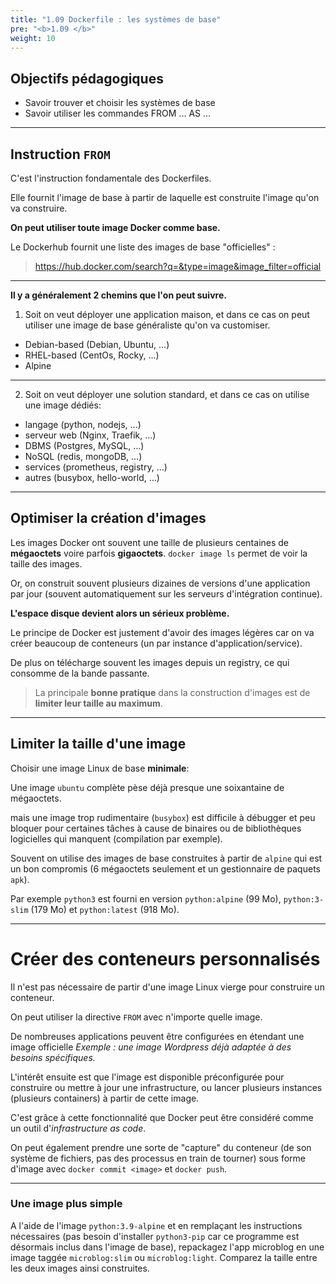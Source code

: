 ```yaml
---
title: "1.09 Dockerfile : les systèmes de base"
pre: "<b>1.09 </b>"
weight: 10
---
```

## Objectifs pédagogiques

  - Savoir trouver et choisir les systèmes de base
  - Savoir utiliser les commandes FROM ... AS ...

---

## Instruction `FROM`

C'est l'instruction fondamentale des Dockerfiles. 

Elle fournit l'image de base à partir de laquelle est construite l'image qu'on va construire.

**On peut utiliser toute image Docker comme base.**

Le Dockerhub fournit une liste des images de base "officielles" :

> https://hub.docker.com/search?q=&type=image&image_filter=official

---

**Il y a généralement 2 chemins que l'on peut suivre.**

1. Soit on veut déployer une application maison, et dans ce cas on peut utiliser une image de base généraliste qu'on va customiser.
  * Debian-based (Debian, Ubuntu, ...)
  * RHEL-based (CentOs, Rocky, ...)
  * Alpine
---

2. Soit on veut déployer une solution standard, et dans ce cas on utilise une image dédiés:
  * langage (python, nodejs, ...)
  * serveur web (Nginx, Traefik, ...)
  * DBMS (Postgres, MySQL, ...)
  * NoSQL (redis, mongoDB, ...) 
  * services (prometheus, registry, ...)
  * autres (busybox, hello-world, ...)


---

## Optimiser la création d'images

Les images Docker ont souvent une taille de plusieurs centaines de **mégaoctets** voire parfois **gigaoctets**. `docker image ls` permet de voir la taille des images.

Or, on construit souvent plusieurs dizaines de versions d'une application par jour (souvent automatiquement sur les serveurs d'intégration continue).

**L'espace disque devient alors un sérieux problème.**

Le principe de Docker est justement d'avoir des images légères car on va créer beaucoup de conteneurs (un par instance d'application/service).

De plus on télécharge souvent les images depuis un registry, ce qui consomme de la bande passante.

> La principale **bonne pratique** dans la construction d'images est de **limiter leur taille au maximum**.

---

## Limiter la taille d'une image

Choisir une image Linux de base **minimale**:

Une image `ubuntu` complète pèse déjà presque une soixantaine de mégaoctets.

mais une image trop rudimentaire (`busybox`) est difficile à débugger et peu bloquer pour certaines tâches à cause de binaires ou de bibliothèques logicielles qui manquent (compilation par exemple).

Souvent on utilise des images de base construites à partir de `alpine` qui est un bon compromis (6 mégaoctets seulement et un gestionnaire de paquets `apk`).

Par exemple `python3` est fourni en version `python:alpine` (99 Mo), `python:3-slim` (179 Mo) et `python:latest` (918 Mo).

---

# Créer des conteneurs personnalisés

Il n'est pas nécessaire de partir d'une image Linux vierge pour construire un conteneur.

On peut utiliser la directive `FROM` avec n'importe quelle image.

De nombreuses applications peuvent être configurées en étendant une image officielle
_Exemple : une image Wordpress déjà adaptée à des besoins spécifiques._

L'intérêt ensuite est que l'image est disponible préconfigurée pour construire ou mettre à jour une infrastructure, ou lancer plusieurs instances (plusieurs containers) à partir de cette image.

C'est grâce à cette fonctionnalité que Docker peut être considéré comme un outil d'_infrastructure as code_.

On peut également prendre une sorte de "capture" du conteneur (de son système de fichiers, pas des processus en train de tourner) sous forme d'image avec `docker commit <image>` et `docker push`.

---

### Une image plus simple

A l'aide de l'image `python:3.9-alpine` et en remplaçant les instructions nécessaires (pas besoin d'installer `python3-pip` car ce programme est désormais inclus dans l'image de base), repackagez l'app microblog en une image taggée `microblog:slim` ou `microblog:light`. Comparez la taille entre les deux images ainsi construites.
